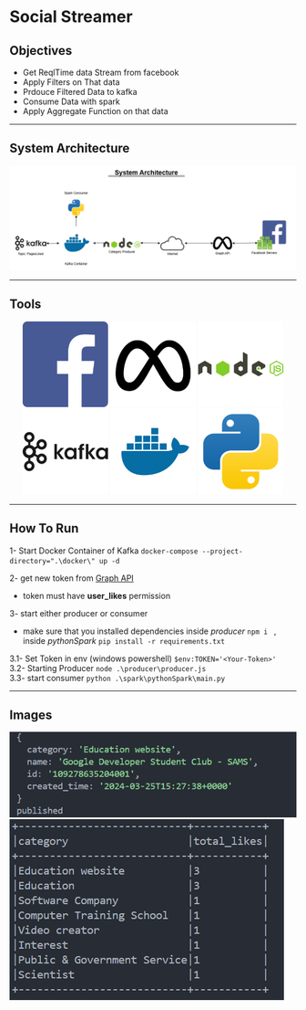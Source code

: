 # Social Streamer

## Objectives

* Get ReqlTime data Stream from facebook
* Apply Filters on That data
* Prdouce Filtered Data to kafka
* Consume Data with spark
* Apply Aggregate Function on that data

---

## System Architecture
<p>
<img src='./SocialStreamer.png' alt='sys arch' >
</p>

---

## Tools

<p style='text-align: center'>
<img src='./icons/facebook-icon-logo-svgrepo-com.svg' alt='facebook logo' width=150>
<img src='./icons/meta-logo-facebook-svgrepo-com.svg' alt='meta facebook logo' width=150>
<img src='./icons/nodejs-logo-svgrepo-com.svg' alt='nodejs logo' width=150>
<img src='./icons/kafka-svgrepo-com.svg' alt='kafka logo' width=150>
<img src='./icons/docker-svgrepo-com.svg' alt='docker logo' width=150>
<img src='./icons/python-svgrepo-com.svg' alt='python logo' width=150>
</p>

---

## How To Run

1- Start Docker Container of Kafka ` docker-compose --project-directory=".\docker\" up -d `

2- get new token from [Graph API](https://developers.facebook.com/tools/explorer/)

* token must have __user_likes__ permission
  
3- start either producer or consumer

* make sure that you installed dependencies inside *producer* `npm i ` , inside *pythonSpark* `pip install -r requirements.txt`
   

3.1- Set Token in env (windows powershell) `$env:TOKEN='<Your-Token>'`
<br>
3.2- Starting Producer ` node .\producer\producer.js `
<br>
3.3- start consumer ` python .\spark\pythonSpark\main.py `

---

## Images 

<p>
<img src='./icons/pub.png' alt='published image'>

<img src='./icons/out.png' alt='output image'>
</p>